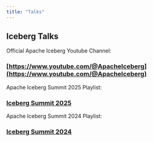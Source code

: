 ```yaml
---
title: "Talks"
---
```

<!--
 - Licensed to the Apache Software Foundation (ASF) under one or more
 - contributor license agreements.  See the NOTICE file distributed with
 - this work for additional information regarding copyright ownership.
 - The ASF licenses this file to You under the Apache License, Version 2.0
 - (the "License"); you may not use this file except in compliance with
 - the License.  You may obtain a copy of the License at
 -
 -   http://www.apache.org/licenses/LICENSE-2.0
 -
 - Unless required by applicable law or agreed to in writing, software
 - distributed under the License is distributed on an "AS IS" BASIS,
 - WITHOUT WARRANTIES OR CONDITIONS OF ANY KIND, either express or implied.
 - See the License for the specific language governing permissions and
 - limitations under the License.
 -->

## Iceberg Talks

Official Apache Iceberg Youtube Channel:
### [https://www.youtube.com/@ApacheIceberg](https://www.youtube.com/@ApacheIceberg)

Apache Iceberg Summit 2025 Playlist:
### [Iceberg Summit 2025](https://www.youtube.com/watch?v=3N2KEUs7224&list=PLkifVhhWtccxMcqWlXXFvjJybisFF7ESh&pp=gAQB)

Apache Iceberg Summit 2024 Playlist:
### [Iceberg Summit 2024](https://www.youtube.com/watch?v=axbmLqmxuo4&list=PLkifVhhWtccxBSrKFPXOmjAFFEpeYii5K&pp=gAQB)
